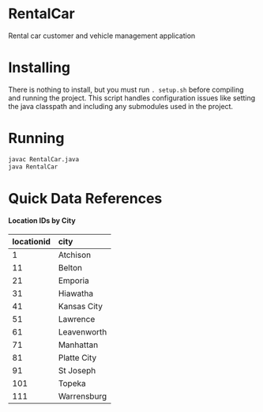 # RentalCar
Rental car customer and vehicle management application

# Installing
There is nothing to install, but you must run `. setup.sh` before compiling and
running the project. This script handles configuration issues like setting the
java classpath and including any submodules used in the project.

# Running
```sh
javac RentalCar.java
java RentalCar
```

# Quick Data References

#### Location IDs by City

| locationid | city |
| :--------- | :--- |
| 1 | Atchison |
| 11 | Belton |
| 21 | Emporia |
| 31 | Hiawatha |
| 41 | Kansas City |
| 51 | Lawrence |
| 61 | Leavenworth |
| 71 | Manhattan |
| 81 | Platte City |
| 91 | St Joseph |
| 101 | Topeka |
| 111 | Warrensburg |

